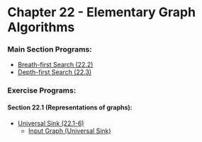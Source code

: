 # Chapter 22 - Elementary Graph Algorithms

### Main Section Programs:
- [Breath-first Search (22.2)](https://github.com/pranjalverma/CLRS/blob/master/22.%20Elementary%20Graph%20Algorithms/bfs.cpp)
- [Depth-first Search (22.3)](https://github.com/pranjalverma/CLRS/blob/master/22.%20Elementary%20Graph%20Algorithms/dfs.cpp)

### Exercise Programs:
#### Section 22.1 (Representations of graphs):
- [Universal Sink (22.1-6)](https://github.com/pranjalverma/CLRS/blob/master/22.%20Elementary%20Graph%20Algorithms/universalSink.cpp)
  - [Input Graph (Universal Sink)](https://github.com/pranjalverma/CLRS/blob/master/22.%20Elementary%20Graph%20Algorithms/directedGraph%20(universal%20sink).txt)
